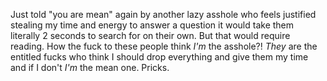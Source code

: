 Just told "you are mean" again by another lazy asshole who feels
justified stealing my time and energy to answer a question it would take
them literally 2 seconds to search for on their own. But that would
require reading. How the fuck to these people think *I'm* the asshole?!
*They* are the entitled fucks who think I should drop everything and
give them my time and if I don't *I'm* the mean one. Pricks.
